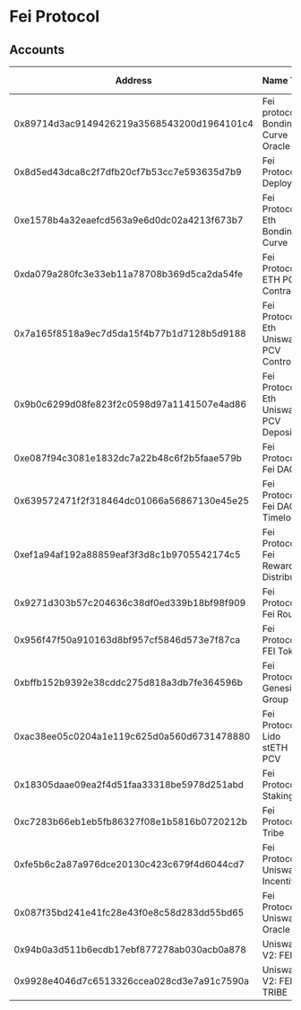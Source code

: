 # Fei Protocol

## Accounts

| Address                                    | Name Tag                                 | Balance          | Txn Count |
| ------------------------------------------ | ---------------------------------------- | ---------------- | --------- |
| 0x89714d3ac9149426219a3568543200d1964101c4 | Fei protocol: Bonding Curve Oracle       | 0 Ether          | 0         |
| 0x8d5ed43dca8c2f7dfb20cf7b53cc7e593635d7b9 | Fei Protocol: Deployer                   | 0 Ether          | 4         |
| 0xe1578b4a32eaefcd563a9e6d0dc02a4213f673b7 | Fei Protocol: Eth Bonding Curve          | 0 Ether          | 795       |
| 0xda079a280fc3e33eb11a78708b369d5ca2da54fe | Fei Protocol: ETH PCV Contract           | 4 wei            | 38        |
| 0x7a165f8518a9ec7d5da15f4b77b1d7128b5d9188 | Fei Protocol: Eth Uniswap PCV Controller | 0 Ether          | 102       |
| 0x9b0c6299d08fe823f2c0598d97a1141507e4ad86 | Fei Protocol: Eth Uniswap PCV Deposit    | 0.00005587 Ether | 0         |
| 0xe087f94c3081e1832dc7a22b48c6f2b5faae579b | Fei Protocol: Fei DAO                    | 0 Ether          | 945       |
| 0x639572471f2f318464dc01066a56867130e45e25 | Fei Protocol: Fei DAO Timelock           | 0 Ether          | 0         |
| 0xef1a94af192a88859eaf3f3d8c1b9705542174c5 | Fei Protocol: Fei Rewards Distributor    | 0 Ether          | 42        |
| 0x9271d303b57c204636c38df0ed339b18bf98f909 | Fei Protocol: Fei Router                 | 0 Ether          | 7,996     |
| 0x956f47f50a910163d8bf957cf5846d573e7f87ca | Fei Protocol: FEI Token                  | 0 Ether          | 40,322    |
| 0xbffb152b9392e38cddc275d818a3db7fe364596b | Fei Protocol: Genesis Group              | 0 Ether          | 56,431    |
| 0xac38ee05c0204a1e119c625d0a560d6731478880 | Fei Protocol: Lido stETH PCV             | 0 Ether          | 2         |
| 0x18305daae09ea2f4d51faa33318be5978d251abd | Fei Protocol: Staking                    | 0 Ether          | 22,308    |
| 0xc7283b66eb1eb5fb86327f08e1b5816b0720212b | Fei Protocol: Tribe                      | 0 Ether          | 98,025    |
| 0xfe5b6c2a87a976dce20130c423c679f4d6044cd7 | Fei Protocol: Uniswap Incentive          | 0 Ether          | 4         |
| 0x087f35bd241e41fc28e43f0e8c58d283dd55bd65 | Fei Protocol: Uniswap Oracle             | 0 Ether          | 12,509    |
| 0x94b0a3d511b6ecdb17ebf877278ab030acb0a878 | Uniswap V2: FEI 3                        | 0 Ether          | 70        |
| 0x9928e4046d7c6513326ccea028cd3e7a91c7590a | Uniswap V2: FEI-TRIBE                    | 0 Ether          | 9,401     |
